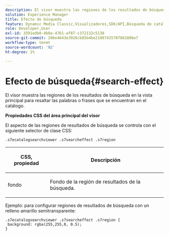 ```yaml
---
description: El visor muestra las regiones de los resultados de búsqueda en la vista principal para resaltar las palabras o frases que se encuentran en el catálogo.
solution: Experience Manager
title: Efecto de búsqueda
feature: Dynamic Media Classic,Visualizadores,SDK/API,Búsqueda de catálogos electrónicos
role: Developer,User
exl-id: 3591edb0-4b0a-4761-af87-c372132c5138
source-git-commit: 206e4643e3926cb85b4be2189743578f88180be7
workflow-type: tm+mt
source-wordcount: '92'
ht-degree: 1%

---
```


# Efecto de búsqueda{#search-effect}

El visor muestra las regiones de los resultados de búsqueda en la vista principal para resaltar las palabras o frases que se encuentran en el catálogo.

<!--<a id="section_061E550C1C1D4DB2BD663A898895B38C"></a>-->

**Propiedades CSS del área principal del visor**

El aspecto de las regiones de resultados de búsqueda se controla con el siguiente selector de clase CSS:

`.s7ecatalogsearchviewer .s7searcheffect .s7region`

<table id="table_94EE3F5BBE4547C0B4943471CEE7EDE4"> 
 <thead> 
  <tr> 
   <th colname="col1" class="entry"> <p> CSS, propiedad </p> </th> 
   <th colname="col2" class="entry"> <p>Descripción </p> </th> 
  </tr> 
 </thead>
 <tbody> 
  <tr> 
   <td colname="col1"> <p> <span class="codeph"> fondo  </span> </p> </td> 
   <td colname="col2"> <p>Fondo de la región de resultados de la búsqueda. </p> </td> 
  </tr> 
 </tbody> 
</table>

Ejemplo: para configurar regiones de resultados de búsqueda con un relleno amarillo semitransparente:

```
.s7ecatalogsearchviewer .s7searcheffect .s7region { 
 background: rgba(255,255,0, 0.5); 
}
```
